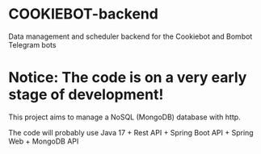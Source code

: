 # COOKIEBOT-backend
Data management and scheduler backend for the Cookiebot and Bombot Telegram bots

# Notice: The code is on a very early stage of development!

This project aims to manage a NoSQL (MongoDB) database with http.

The code will probably use Java 17 + Rest API + Spring Boot API + Spring Web + MongoDB API

